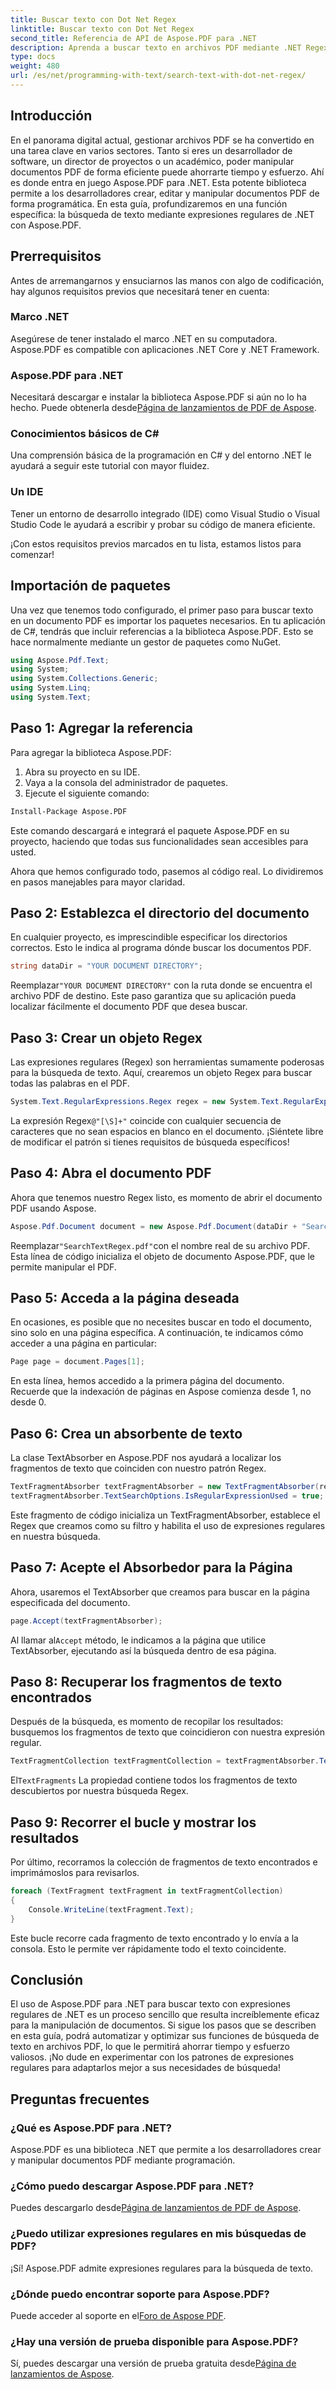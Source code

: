 ```yaml
---
title: Buscar texto con Dot Net Regex
linktitle: Buscar texto con Dot Net Regex
second_title: Referencia de API de Aspose.PDF para .NET
description: Aprenda a buscar texto en archivos PDF mediante .NET Regex con Aspose.PDF. Siga nuestra guía paso a paso y simplifique sus tareas con archivos PDF.
type: docs
weight: 480
url: /es/net/programming-with-text/search-text-with-dot-net-regex/
---
```

## Introducción

En el panorama digital actual, gestionar archivos PDF se ha convertido en una tarea clave en varios sectores. Tanto si eres un desarrollador de software, un director de proyectos o un académico, poder manipular documentos PDF de forma eficiente puede ahorrarte tiempo y esfuerzo. Ahí es donde entra en juego Aspose.PDF para .NET. Esta potente biblioteca permite a los desarrolladores crear, editar y manipular documentos PDF de forma programática. En esta guía, profundizaremos en una función específica: la búsqueda de texto mediante expresiones regulares de .NET con Aspose.PDF.

## Prerrequisitos

Antes de arremangarnos y ensuciarnos las manos con algo de codificación, hay algunos requisitos previos que necesitará tener en cuenta:

### Marco .NET
Asegúrese de tener instalado el marco .NET en su computadora. Aspose.PDF es compatible con aplicaciones .NET Core y .NET Framework.

### Aspose.PDF para .NET
 Necesitará descargar e instalar la biblioteca Aspose.PDF si aún no lo ha hecho. Puede obtenerla desde[Página de lanzamientos de PDF de Aspose](https://releases.aspose.com/pdf/net/).

### Conocimientos básicos de C#
Una comprensión básica de la programación en C# y del entorno .NET le ayudará a seguir este tutorial con mayor fluidez.

### Un IDE
Tener un entorno de desarrollo integrado (IDE) como Visual Studio o Visual Studio Code le ayudará a escribir y probar su código de manera eficiente.

¡Con estos requisitos previos marcados en tu lista, estamos listos para comenzar!

## Importación de paquetes

Una vez que tenemos todo configurado, el primer paso para buscar texto en un documento PDF es importar los paquetes necesarios. En tu aplicación de C#, tendrás que incluir referencias a la biblioteca Aspose.PDF. Esto se hace normalmente mediante un gestor de paquetes como NuGet.

```csharp
using Aspose.Pdf.Text;
using System;
using System.Collections.Generic;
using System.Linq;
using System.Text;
```

## Paso 1: Agregar la referencia
Para agregar la biblioteca Aspose.PDF:

1. Abra su proyecto en su IDE.
2. Vaya a la consola del administrador de paquetes.
3. Ejecute el siguiente comando:

```bash
Install-Package Aspose.PDF
```

Este comando descargará e integrará el paquete Aspose.PDF en su proyecto, haciendo que todas sus funcionalidades sean accesibles para usted.

Ahora que hemos configurado todo, pasemos al código real. Lo dividiremos en pasos manejables para mayor claridad.

## Paso 2: Establezca el directorio del documento

En cualquier proyecto, es imprescindible especificar los directorios correctos. Esto le indica al programa dónde buscar los documentos PDF.

```csharp
string dataDir = "YOUR DOCUMENT DIRECTORY";
```
 Reemplazar`"YOUR DOCUMENT DIRECTORY"` con la ruta donde se encuentra el archivo PDF de destino. Este paso garantiza que su aplicación pueda localizar fácilmente el documento PDF que desea buscar.

## Paso 3: Crear un objeto Regex

Las expresiones regulares (Regex) son herramientas sumamente poderosas para la búsqueda de texto. Aquí, crearemos un objeto Regex para buscar todas las palabras en el PDF. 

```csharp
System.Text.RegularExpressions.Regex regex = new System.Text.RegularExpressions.Regex(@"[\S]+");
```
 La expresión Regex`@"[\S]+"` coincide con cualquier secuencia de caracteres que no sean espacios en blanco en el documento. ¡Siéntete libre de modificar el patrón si tienes requisitos de búsqueda específicos!

## Paso 4: Abra el documento PDF

Ahora que tenemos nuestro Regex listo, es momento de abrir el documento PDF usando Aspose.

```csharp
Aspose.Pdf.Document document = new Aspose.Pdf.Document(dataDir + "SearchTextRegex.pdf");
```
 Reemplazar`"SearchTextRegex.pdf"`con el nombre real de su archivo PDF. Esta línea de código inicializa el objeto de documento Aspose.PDF, que le permite manipular el PDF.

## Paso 5: Acceda a la página deseada

En ocasiones, es posible que no necesites buscar en todo el documento, sino solo en una página específica. A continuación, te indicamos cómo acceder a una página en particular:

```csharp
Page page = document.Pages[1];
```
En esta línea, hemos accedido a la primera página del documento. Recuerde que la indexación de páginas en Aspose comienza desde 1, no desde 0.

## Paso 6: Crea un absorbente de texto

La clase TextAbsorber en Aspose.PDF nos ayudará a localizar los fragmentos de texto que coinciden con nuestro patrón Regex.

```csharp
TextFragmentAbsorber textFragmentAbsorber = new TextFragmentAbsorber(regex);
textFragmentAbsorber.TextSearchOptions.IsRegularExpressionUsed = true;
```
Este fragmento de código inicializa un TextFragmentAbsorber, establece el Regex que creamos como su filtro y habilita el uso de expresiones regulares en nuestra búsqueda.

## Paso 7: Acepte el Absorbedor para la Página

Ahora, usaremos el TextAbsorber que creamos para buscar en la página especificada del documento.

```csharp
page.Accept(textFragmentAbsorber);
```
 Al llamar al`Accept` método, le indicamos a la página que utilice TextAbsorber, ejecutando así la búsqueda dentro de esa página.

## Paso 8: Recuperar los fragmentos de texto encontrados

Después de la búsqueda, es momento de recopilar los resultados: busquemos los fragmentos de texto que coincidieron con nuestra expresión regular.

```csharp
TextFragmentCollection textFragmentCollection = textFragmentAbsorber.TextFragments;
```
 El`TextFragments` La propiedad contiene todos los fragmentos de texto descubiertos por nuestra búsqueda Regex. 

## Paso 9: Recorrer el bucle y mostrar los resultados

Por último, recorramos la colección de fragmentos de texto encontrados e imprimámoslos para revisarlos.

```csharp
foreach (TextFragment textFragment in textFragmentCollection)
{
    Console.WriteLine(textFragment.Text);
}
```
Este bucle recorre cada fragmento de texto encontrado y lo envía a la consola. Esto le permite ver rápidamente todo el texto coincidente.

## Conclusión

El uso de Aspose.PDF para .NET para buscar texto con expresiones regulares de .NET es un proceso sencillo que resulta increíblemente eficaz para la manipulación de documentos. Si sigue los pasos que se describen en esta guía, podrá automatizar y optimizar sus funciones de búsqueda de texto en archivos PDF, lo que le permitirá ahorrar tiempo y esfuerzo valiosos. ¡No dude en experimentar con los patrones de expresiones regulares para adaptarlos mejor a sus necesidades de búsqueda! 

## Preguntas frecuentes

### ¿Qué es Aspose.PDF para .NET?
Aspose.PDF es una biblioteca .NET que permite a los desarrolladores crear y manipular documentos PDF mediante programación.

### ¿Cómo puedo descargar Aspose.PDF para .NET?
 Puedes descargarlo desde[Página de lanzamientos de PDF de Aspose](https://releases.aspose.com/pdf/net/).

### ¿Puedo utilizar expresiones regulares en mis búsquedas de PDF?
¡Sí! Aspose.PDF admite expresiones regulares para la búsqueda de texto.

### ¿Dónde puedo encontrar soporte para Aspose.PDF?
 Puede acceder al soporte en el[Foro de Aspose PDF](https://forum.aspose.com/c/pdf/10).

### ¿Hay una versión de prueba disponible para Aspose.PDF?
 Sí, puedes descargar una versión de prueba gratuita desde[Página de lanzamientos de Aspose](https://releases.aspose.com/).